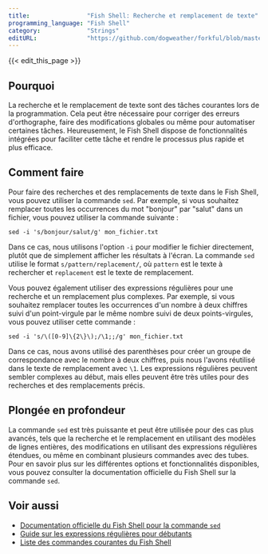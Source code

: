 ```yaml
---
title:                "Fish Shell: Recherche et remplacement de texte"
programming_language: "Fish Shell"
category:             "Strings"
editURL:              "https://github.com/dogweather/forkful/blob/master/content/fr/fish-shell/searching-and-replacing-text.md"
---
```


{{< edit_this_page >}}

## Pourquoi

La recherche et le remplacement de texte sont des tâches courantes lors de la programmation. Cela peut être nécessaire pour corriger des erreurs d'orthographe, faire des modifications globales ou même pour automatiser certaines tâches. Heureusement, le Fish Shell dispose de fonctionnalités intégrées pour faciliter cette tâche et rendre le processus plus rapide et plus efficace.

## Comment faire

Pour faire des recherches et des remplacements de texte dans le Fish Shell, vous pouvez utiliser la commande `sed`. Par exemple, si vous souhaitez remplacer toutes les occurrences du mot "bonjour" par "salut" dans un fichier, vous pouvez utiliser la commande suivante :

```Fish Shell
sed -i 's/bonjour/salut/g' mon_fichier.txt
```

Dans ce cas, nous utilisons l'option `-i` pour modifier le fichier directement, plutôt que de simplement afficher les résultats à l'écran. La commande `sed` utilise le format `s/pattern/replacement/`, où `pattern` est le texte à rechercher et `replacement` est le texte de remplacement.

Vous pouvez également utiliser des expressions régulières pour une recherche et un remplacement plus complexes. Par exemple, si vous souhaitez remplacer toutes les occurrences d'un nombre à deux chiffres suivi d'un point-virgule par le même nombre suivi de deux points-virgules, vous pouvez utiliser cette commande :

```Fish Shell
sed -i 's/\([0-9]\{2\}\);/\1;;/g' mon_fichier.txt
```

Dans ce cas, nous avons utilisé des parenthèses pour créer un groupe de correspondance avec le nombre à deux chiffres, puis nous l'avons réutilisé dans le texte de remplacement avec `\1`. Les expressions régulières peuvent sembler complexes au début, mais elles peuvent être très utiles pour des recherches et des remplacements précis.

## Plongée en profondeur

La commande `sed` est très puissante et peut être utilisée pour des cas plus avancés, tels que la recherche et le remplacement en utilisant des modèles de lignes entières, des modifications en utilisant des expressions régulières étendues, ou même en combinant plusieurs commandes avec des tubes. Pour en savoir plus sur les différentes options et fonctionnalités disponibles, vous pouvez consulter la documentation officielle du Fish Shell sur la commande `sed`.

## Voir aussi

- [Documentation officielle du Fish Shell pour la commande `sed`](https://fishshell.com/docs/current/cmds/sed.html)
- [Guide sur les expressions régulières pour débutants](https://www.rexegg.com/regex-quickstart.html)
- [Liste des commandes courantes du Fish Shell](https://fishshell.com/docs/current/commands.html)